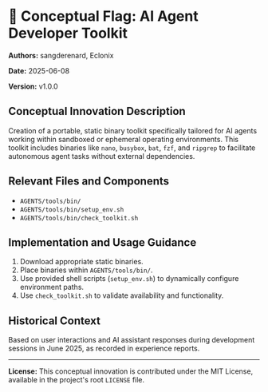 # 🚩 Conceptual Flag: AI Agent Developer Toolkit

**Authors:** sangderenard, Eclonix

**Date:** 2025-06-08

**Version:** v1.0.0

## Conceptual Innovation Description

Creation of a portable, static binary toolkit specifically tailored for AI agents working within sandboxed or ephemeral operating environments. This toolkit includes binaries like `nano`, `busybox`, `bat`, `fzf`, and `ripgrep` to facilitate autonomous agent tasks without external dependencies.

## Relevant Files and Components

- `AGENTS/tools/bin/`
- `AGENTS/tools/bin/setup_env.sh`
- `AGENTS/tools/bin/check_toolkit.sh`

## Implementation and Usage Guidance

1. Download appropriate static binaries.
2. Place binaries within `AGENTS/tools/bin/`.
3. Use provided shell scripts (`setup_env.sh`) to dynamically configure environment paths.
4. Use `check_toolkit.sh` to validate availability and functionality.

## Historical Context

Based on user interactions and AI assistant responses during development sessions in June 2025, as recorded in experience reports.

---

**License:**
This conceptual innovation is contributed under the MIT License, available in the project's root `LICENSE` file.
